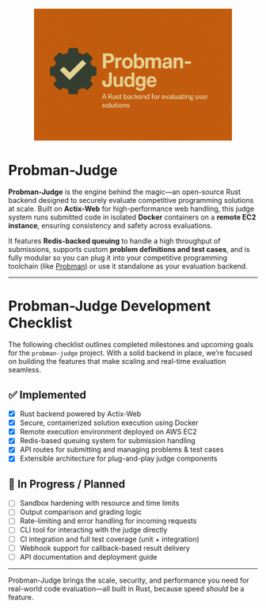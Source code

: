 <p align="center">
  <img src="probman-judge-logo.png" alt="Probman-Judge Logo" width="400"/>
</p>

# Probman-Judge

**Probman-Judge** is the engine behind the magic—an open-source Rust backend designed to securely evaluate competitive programming solutions at scale. Built on **Actix-Web** for high-performance web handling, this judge system runs submitted code in isolated **Docker** containers on a **remote EC2 instance**, ensuring consistency and safety across evaluations.

It features **Redis-backed queuing** to handle a high throughput of submissions, supports custom **problem definitions and test cases**, and is fully modular so you can plug it into your competitive programming toolchain (like [Probman](https://github.com/your-org/probman)) or use it standalone as your evaluation backend.

---

# Probman-Judge Development Checklist

The following checklist outlines completed milestones and upcoming goals for the `probman-judge` project. With a solid backend in place, we’re focused on building the features that make scaling and real-time evaluation seamless.

## ✅ Implemented

- [x] Rust backend powered by Actix-Web
- [x] Secure, containerized solution execution using Docker
- [x] Remote execution environment deployed on AWS EC2
- [x] Redis-based queuing system for submission handling
- [x] API routes for submitting and managing problems & test cases
- [x] Extensible architecture for plug-and-play judge components

## 🔄 In Progress / Planned

- [ ] Sandbox hardening with resource and time limits
- [ ] Output comparison and grading logic
- [ ] Rate-limiting and error handling for incoming requests
- [ ] CLI tool for interacting with the judge directly
- [ ] CI integration and full test coverage (unit + integration)
- [ ] Webhook support for callback-based result delivery
- [ ] API documentation and deployment guide

---

Probman-Judge brings the scale, security, and performance you need for real-world code evaluation—all built in Rust, because speed *should* be a feature.

